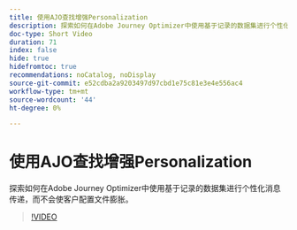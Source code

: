 ```yaml
---
title: 使用AJO查找增强Personalization
description: 探索如何在Adobe Journey Optimizer中使用基于记录的数据集进行个性化消息传递，而不会使客户配置文件膨胀。
doc-type: Short Video
duration: 71
index: false
hide: true
hidefromtoc: true
recommendations: noCatalog, noDisplay
source-git-commit: e52cdba2a9203497d97cbd1e75c81e3e4e556ac4
workflow-type: tm+mt
source-wordcount: '44'
ht-degree: 0%

---
```



# 使用AJO查找增强Personalization

探索如何在Adobe Journey Optimizer中使用基于记录的数据集进行个性化消息传递，而不会使客户配置文件膨胀。

<!-- 62_S522_3442522_70_enhancing-personalization-with-ajo-lookups -->
>[!VIDEO](https://video.tv.adobe.com/v/3458226/?learn=on&enablevpops=true)
